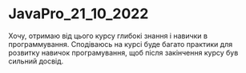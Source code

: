 # JavaPro_21_10_2022

Хочу, отримаю від цього курсу глибокі знання і навички в программування.
Сподіваюсь на курсі буде багато практики для розвитку навичок програмування, щоб після закінчення курсу був сильний досвід.
